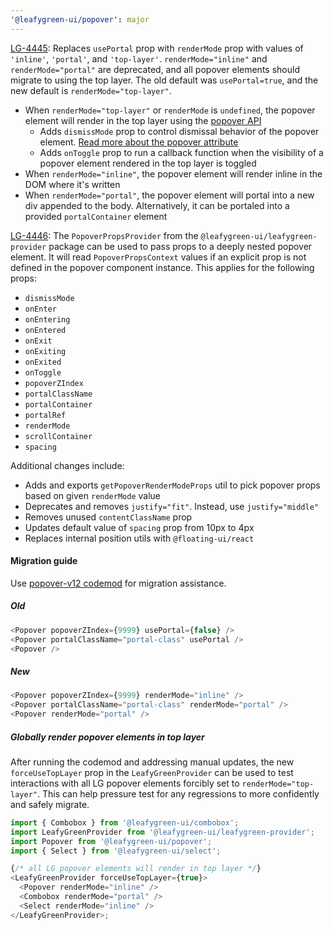 ```yaml
---
'@leafygreen-ui/popover': major
---
```


[LG-4445](https://jira.mongodb.org/browse/LG-4445): Replaces `usePortal` prop with `renderMode` prop with values of `'inline'`, `'portal'`, and `'top-layer'`. `renderMode="inline"` and `renderMode="portal"` are deprecated, and all popover elements should migrate to using the top layer. The old default was `usePortal=true`, and the new default is `renderMode="top-layer"`.
  - When `renderMode="top-layer"` or `renderMode` is `undefined`, the popover element will render in the top layer using the [popover API](https://developer.mozilla.org/en-US/docs/Web/API/Popover_API)
    - Adds `dismissMode` prop to control dismissal behavior of the popover element. [Read more about the popover attribute](https://developer.mozilla.org/en-US/docs/Web/HTML/Global_attributes/popover)
    - Adds `onToggle` prop to run a callback function when the visibility of a popover element rendered in the top layer is toggled
  - When `renderMode="inline"`, the popover element will render inline in the DOM where it's written
  - When `renderMode="portal"`, the popover element will portal into a new div appended to the body. Alternatively, it can be portaled into a provided `portalContainer` element

[LG-4446](https://jira.mongodb.org/browse/LG-4446): The `PopoverPropsProvider` from the `@leafygreen-ui/leafygreen-provider` package can be used to pass props to a deeply nested popover element. It will read `PopoverPropsContext` values if an explicit prop is not defined in the popover component instance. This applies for the following props:
  - `dismissMode`
  - `onEnter`
  - `onEntering`
  - `onEntered`
  - `onExit`
  - `onExiting`
  - `onExited`
  - `onToggle`
  - `popoverZIndex`
  - `portalClassName`
  - `portalContainer`
  - `portalRef`
  - `renderMode`
  - `scrollContainer`
  - `spacing`

Additional changes include:
- Adds and exports `getPopoverRenderModeProps` util to pick popover props based on given `renderMode` value
- Deprecates and removes `justify="fit"`. Instead, use `justify="middle"`
- Removes unused `contentClassName` prop
- Updates default value of `spacing` prop from 10px to 4px
- Replaces internal position utils with `@floating-ui/react`

#### Migration guide

Use [popover-v12 codemod](https://github.com/mongodb/leafygreen-ui/tree/main/tools/codemods#popover-v12) for migration assistance.

##### Old
```js
<Popover popoverZIndex={9999} usePortal={false} />
<Popover portalClassName="portal-class" usePortal />
<Popover />
```

##### New
```js
<Popover popoverZIndex={9999} renderMode="inline" />
<Popover portalClassName="portal-class" renderMode="portal" />
<Popover renderMode="portal" />
```

##### Globally render popover elements in top layer
After running the codemod and addressing manual updates, the new `forceUseTopLayer` prop in the `LeafyGreenProvider` can be used to test interactions with all LG popover elements forcibly set to `renderMode="top-layer"`. This can help pressure test for any regressions to more confidently and safely migrate.

```js
import { Combobox } from '@leafygreen-ui/combobox';
import LeafyGreenProvider from '@leafygreen-ui/leafygreen-provider';
import Popover from '@leafygreen-ui/popover';
import { Select } from '@leafygreen-ui/select';

{/* all LG popover elements will render in top layer */}
<LeafyGreenProvider forceUseTopLayer={true}>
  <Popover renderMode="inline" />
  <Combobox renderMode="portal" />
  <Select renderMode="inline" />
</LeafyGreenProvider>;
```
